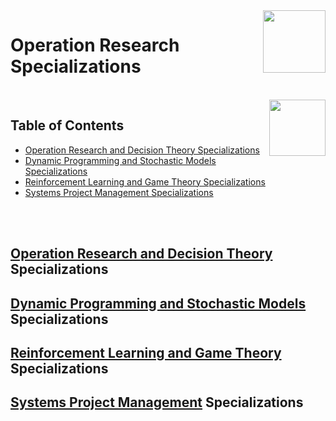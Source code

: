 <img align="right" width="100" src="https://github.com/cs-MohamedAyman/Coursera-Specializations/blob/master/organizations-logos/coursera.jpg">

# Operation Research Specializations

<br>
<img align="right" width="90" height="90" src="https://github.com/cs-MohamedAyman/cs-MohamedAyman/blob/main/repos-logos/agenda.jpg">

## Table of Contents
  * [Operation Research and Decision Theory Specializations](#Operation-Research-and-Decision-Theory-Specializations)
  * [Dynamic Programming and Stochastic Models Specializations](#Dynamic-Programming-and-Stochastic-Models-Specializations)
  * [Reinforcement Learning and Game Theory Specializations](#Reinforcement-Learning-and-Game-Theory-Specializations)
  * [Systems Project Management Specializations](#Systems-Project-Management-Specializations)

<br><br>

## [Operation Research and Decision Theory]() Specializations
## [Dynamic Programming and Stochastic Models]() Specializations
## [Reinforcement Learning and Game Theory]() Specializations
## [Systems Project Management]() Specializations
